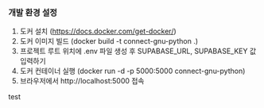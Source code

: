 ### 개발 환경 설정

1. 도커 설치 (https://docs.docker.com/get-docker/)
2. 도커 이미지 빌드 (docker build -t connect-gnu-python .)
3. 프로젝트 루트 위치에 .env 파일 생성 후 SUPABASE_URL, SUPABASE_KEY 값 입력하기
4. 도커 컨테이너 실행 (docker run -d -p 5000:5000 connect-gnu-python)
5. 브라우저에서 http://localhost:5000 접속

test
